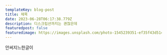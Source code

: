```yaml
---
templateKey: blog-post
title: 제목
date: 2023-06-28T06:17:38.779Z
description: 디스크립션까지는 괜찮은데
featuredpost: false
featuredimage: https://images.unsplash.com/photo-1545239351-ef35f43d514b?ixlib=rb-4.0.3&ixid=M3wxMjA3fDB8MHxzZWFyY2h8M3x8YmxvZ3xlbnwwfHwwfHx8MA%3D%3D&auto=format&fit=crop&w=500&q=60
---
```

  안써지느한글이﻿